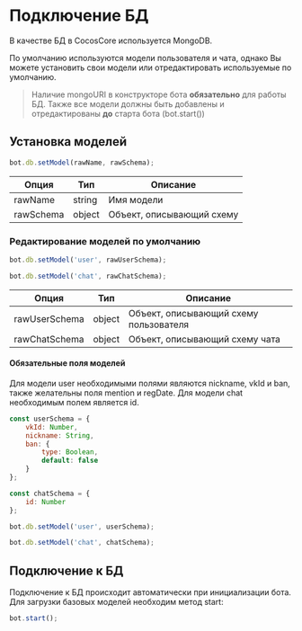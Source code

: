 # Подключение БД

В качестве БД в CocosCore используется MongoDB.

По умолчанию используются модели пользователя и чата, однако Вы можете установить свои модели или отредактировать используемые по умолчанию.

> Наличие mongoURI в конструкторе бота **обязательно** для работы БД. Также все модели должны быть добавлены и отредактированы **до** старта бота (bot.start())

## Установка моделей

```js
bot.db.setModel(rawName, rawSchema);
```

| Опция     | Тип    | Описание                  |
| --------- | ------ | ------------------------- |
| rawName   | string | Имя модели                |
| rawSchema | object | Объект, описывающий схему |

### Редактирование моделей по умолчанию

```js
bot.db.setModel('user', rawUserSchema);

bot.db.setModel('chat', rawChatSchema);
```

| Опция         | Тип    | Описание                               |
| ------------- | ------ | -------------------------------------- |
| rawUserSchema | object | Объект, описывающий схему пользователя |
| rawChatSchema | object | Объект, описывающий схему чата         |

#### Обязательные поля моделей

Для модели user необходимыми полями являются nickname, vkId и ban, также желательны поля mention и regDate.
Для модели chat необходимым полем является id.

```js
const userSchema = {
    vkId: Number,
    nickname: String,
    ban: {
        type: Boolean,
        default: false
    }
};

const сhatSchema = {
    id: Number
};

bot.db.setModel('user', userSchema);

bot.db.setModel('chat', сhatSchema);
```

## Подключение к БД

Подключение к БД происходит автоматически при инициализации бота. Для загрузки базовых моделей необходим метод start:

```js
bot.start();
```
